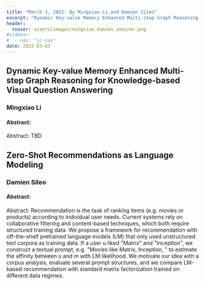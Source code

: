 ```yaml
---
title: "March 3, 2022: By Mingxiao Li and Damien Sileo"
excerpt: "Dynamic Key-value Memory Enhanced Multi-step Graph Reasoning for Knowledge-based Visual Question Answering; Zero-Shot Recommendations as Language Modeling"
header:
  teaser: assets/images/mingxiao_damien_seminar.png
#sidebar:
#  - nav: "jc-nav"
date: 2022-03-03
---
```


## Dynamic Key-value Memory Enhanced Multi-step Graph Reasoning for Knowledge-based Visual Question Answering

### Mingxiao Li

#### Abstract:
Abstract:
TBD

## Zero-Shot Recommendations as Language Modeling

### Damien Sileo
#### Abstract:
Abstract:
Recommendation is the task of ranking items (e.g. movies or products) according to individual user needs. Current systems rely on collaborative filtering and content-based techniques, which both require structured training data. We propose a framework for recommendation with off-the-shelf pretrained language models (LM) that only used unstructured text corpora as training data. If a user u liked "Matrix" and "Inception", we construct a textual prompt, e.g. "Movies like Matrix, Inception, <m>" to estimate the affinity between u and m with LM likelihood. We motivate our idea with a corpus analysis, evaluate several prompt structures, and we compare LM-based recommendation with standard matrix factorization trained on different data regimes.
